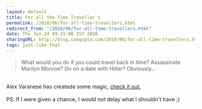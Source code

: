 ```yaml
---
layout: default
title: For all the Time Traveller's
permalink: /2010/06/for-all-time-travellers.html
redirect_from: "/2010/06/for-all-time-travellers.html"
date: Thu Jun 24 09:21:00 IST 2010
sharingURL: http://blog.sangupta.com/2010/06/for-all-time-travellers.html
tags: just-like-that
---
```

<blockquote>
    What would you do if you could travel back in time? Assassinate Marilyn Monroe? Go on a date with Hitler? Obviously...
</blockquote>
<br>Alex Varanese has createde some magic, 
<a href="http://www.behance.net/Gallery/ALT1977-WE-ARE-NOT-TIME-TRAVELERS/545221">check it out.</a>
<br>
<br>PS: If I were given a chance, I would not delay what I shouldn't have ;)

